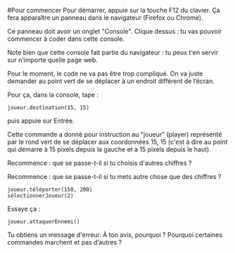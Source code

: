 #Pour commencer
Pour démarrer, appuie sur la touche F12 du clavier. Ça fera apparaître
un panneau dans le navigateur (Firefox ou Chrome).

Ce panneau doit avoir un onglet "Console". Clique dessus : tu vas
pouvoir commencer à coder dans cette console.

Note bien que cette console fait partie du navigateur : tu peux t'en
servir sur n'importe quelle page web.

Pour le moment, le code ne va pas être trop compliqué. On va juste
demander au point vert de se
déplacer à un endroit différent de l’écran.

Pour ça, dans la console, tape :

```
joueur.destination(15, 15)
```

puis appuie sur Entrée.

Cette commande a donné pour instruction au "joueur" (player) représenté
par le rond vert de se déplacer aux coordonnées 15, 15 (c'est à dire au
point qui démarre à 15 pixels depuis la gauche et à 15 pixels depuis le
haut).

Recommence : que se passe-t-il si tu choisis d'autres chiffres ?

Recommence : que se passe-t-il si tu mets autre chose que des
chiffres ?

```
joueur.téléporter(150, 200)
sélectionnerJoueur(2)
```


Essaye ça :

```
joueur.attaquerEnnemi()
```

Tu obtiens un message d'erreur. À ton avis, pourquoi ? Pourquoi
certaines commandes marchent et pas d’autres ?